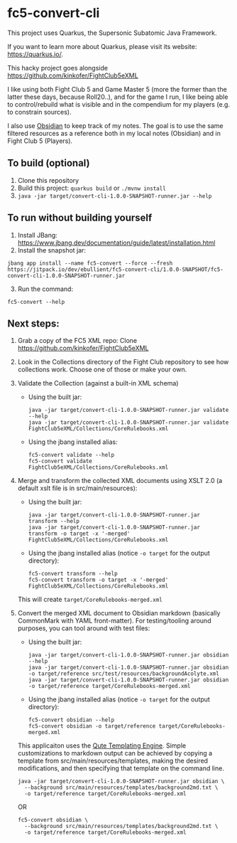 # fc5-convert-cli

This project uses Quarkus, the Supersonic Subatomic Java Framework.

If you want to learn more about Quarkus, please visit its website: https://quarkus.io/.

This hacky project goes alongside https://github.com/kinkofer/FightClub5eXML

I like using both Fight Club 5 and Game Master 5 (more the former than the latter these days, because Roll20..), and for the game I run, I like being able to control/rebuild what is visible and in the compendium for my players (e.g. to constrain sources).

I also use [Obsidian](https://obsidian.md) to keep track of my notes. The goal is to use the same filtered resources as a reference both in my local notes (Obsidian) and in Fight Club 5 (Players).

## To build (optional)

1. Clone this repository
2. Build this project: `quarkus build` or `./mvnw install`
3. `java -jar target/convert-cli-1.0.0-SNAPSHOT-runner.jar --help`

## To run without building yourself

1. Install JBang: https://www.jbang.dev/documentation/guide/latest/installation.html
2. Install the snapshot jar: 
```
jbang app install --name fc5-convert --force --fresh https://jitpack.io/dev/ebullient/fc5-convert-cli/1.0.0-SNAPSHOT/fc5-convert-cli-1.0.0-SNAPSHOT-runner.jar
```
3. Run the command: 
```
fc5-convert --help
```

## Next steps:

1. Grab a copy of the FC5 XML repo: Clone https://github.com/kinkofer/FightClub5eXML

2. Look in the Collections directory of the Fight Club repository to see how collections work. Choose one of those or make your own.

3. Validate the Collection (against a built-in XML schema)
    - Using the built jar: 
      ```shell
      java -jar target/convert-cli-1.0.0-SNAPSHOT-runner.jar validate --help
      java -jar target/convert-cli-1.0.0-SNAPSHOT-runner.jar validate FightClub5eXML/Collections/CoreRulebooks.xml
      ```
    - Using the jbang installed alias: 
      ```shell
      fc5-convert validate --help
      fc5-convert validate FightClub5eXML/Collections/CoreRulebooks.xml
      ```    

4. Merge and transform the collected XML documents using XSLT 2.0 (a default xslt file is in src/main/resources):
    - Using the built jar: 
      ```shell
      java -jar target/convert-cli-1.0.0-SNAPSHOT-runner.jar transform --help
      java -jar target/convert-cli-1.0.0-SNAPSHOT-runner.jar transform -o target -x '-merged' FightClub5eXML/Collections/CoreRulebooks.xml
      ```
    - Using the jbang installed alias (notice `-o target` for the output directory): 
      ```shell
      fc5-convert transform --help
      fc5-convert transform -o target -x '-merged' FightClub5eXML/Collections/CoreRulebooks.xml
      ```
      
    This will create `target/CoreRulebooks-merged.xml`

5. Convert the merged XML document to Obsidian markdown (basically CommonMark with YAML front-matter). For testing/tooling around purposes, you can tool around with test files:
    - Using the built jar: 
      ```shell
      java -jar target/convert-cli-1.0.0-SNAPSHOT-runner.jar obsidian --help
      java -jar target/convert-cli-1.0.0-SNAPSHOT-runner.jar obsidian -o target/reference src/test/resources/backgroundAcolyte.xml
      java -jar target/convert-cli-1.0.0-SNAPSHOT-runner.jar obsidian -o target/reference target/CoreRulebooks-merged.xml
      ```
    - Using the jbang installed alias (notice `-o target` for the output directory): 
      ```shell
      fc5-convert obsidian --help
      fc5-convert obsidian -o target/reference target/CoreRulebooks-merged.xml
      ```    

    This applicaiton uses the [Qute Templating Engine](https://quarkus.io/guides/qute). Simple customizations to markdown output can be achieved by copying a template from src/main/resources/templates, making the desired modifications, and then specifying that template on the command line.
    
    ```shell
    java -jar target/convert-cli-1.0.0-SNAPSHOT-runner.jar obsidian \
      --background src/main/resources/templates/background2md.txt \
      -o target/reference target/CoreRulebooks-merged.xml
    ```
    OR
    ```shell
    fc5-convert obsidian \
      --background src/main/resources/templates/background2md.txt \
      -o target/reference target/CoreRulebooks-merged.xml
    ```    
    
